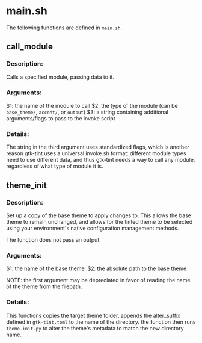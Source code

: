 # main.sh
The following functions are defined in `main.sh`.

## call_module
### Description:
Calls a specified module, passing data to it.

### Arguments:
$1: the name of the module to call
$2: the type of the module (can be `base_theme/`, `accent/`, or `output`)
$3: a string containing additional arguments/flags to pass to the invoke script

### Details:
The string in the third argument uses standardized flags, which is another reason gtk-tint uses a universal invoke.sh format: different module types need to use different data, and thus gtk-tint needs a way to call any module, regardless of what type of module it is.

## theme_init
### Description:
Set up a copy of the base theme to apply changes to. This allows the base theme to remain unchanged, and allows for the tinted theme to be selected using your environment's native configuration management methods.

The function does not pass an output.

### Arguments:
$1: the name of the base theme.
$2: the absolute path to the base theme

NOTE: the first argument may be depreciated in favor of reading the name of the theme from the filepath.

### Details:
This functions copies the target theme folder, appends the alter_suffix defined in `gtk-tint.toml` to the name of the directory. the function then runs `theme-init.py` to alter the theme's metadata to match the new directory name.
